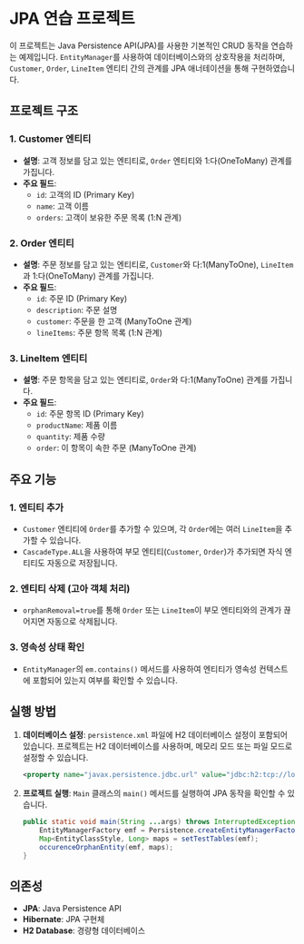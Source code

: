 # JPA 연습 프로젝트

이 프로젝트는 Java Persistence API(JPA)를 사용한 기본적인 CRUD 동작을 연습하는 예제입니다. `EntityManager`를 사용하여 데이터베이스와의 상호작용을 처리하며, `Customer`, `Order`, `LineItem` 엔티티 간의 관계를 JPA 애너테이션을 통해 구현하였습니다.

## 프로젝트 구조

### 1. Customer 엔티티
- **설명**: 고객 정보를 담고 있는 엔티티로, `Order` 엔티티와 1:다(OneToMany) 관계를 가집니다.
- **주요 필드**:
  - `id`: 고객의 ID (Primary Key)
  - `name`: 고객 이름
  - `orders`: 고객이 보유한 주문 목록 (1:N 관계)

### 2. Order 엔티티
- **설명**: 주문 정보를 담고 있는 엔티티로, `Customer`와 다:1(ManyToOne), `LineItem`과 1:다(OneToMany) 관계를 가집니다.
- **주요 필드**:
  - `id`: 주문 ID (Primary Key)
  - `description`: 주문 설명
  - `customer`: 주문을 한 고객 (ManyToOne 관계)
  - `lineItems`: 주문 항목 목록 (1:N 관계)

### 3. LineItem 엔티티
- **설명**: 주문 항목을 담고 있는 엔티티로, `Order`와 다:1(ManyToOne) 관계를 가집니다.
- **주요 필드**:
  - `id`: 주문 항목 ID (Primary Key)
  - `productName`: 제품 이름
  - `quantity`: 제품 수량
  - `order`: 이 항목이 속한 주문 (ManyToOne 관계)

## 주요 기능

### 1. 엔티티 추가
- `Customer` 엔티티에 `Order`를 추가할 수 있으며, 각 `Order`에는 여러 `LineItem`을 추가할 수 있습니다.
- `CascadeType.ALL`을 사용하여 부모 엔티티(`Customer`, `Order`)가 추가되면 자식 엔티티도 자동으로 저장됩니다.

### 2. 엔티티 삭제 (고아 객체 처리)
- `orphanRemoval=true`를 통해 `Order` 또는 `LineItem`이 부모 엔티티와의 관계가 끊어지면 자동으로 삭제됩니다.
  
### 3. 영속성 상태 확인
- `EntityManager`의 `em.contains()` 메서드를 사용하여 엔티티가 영속성 컨텍스트에 포함되어 있는지 여부를 확인할 수 있습니다.

## 실행 방법

1. **데이터베이스 설정**: `persistence.xml` 파일에 H2 데이터베이스 설정이 포함되어 있습니다. 프로젝트는 H2 데이터베이스를 사용하며, 메모리 모드 또는 파일 모드로 설정할 수 있습니다.
    ```xml
    <property name="javax.persistence.jdbc.url" value="jdbc:h2:tcp://localhost/~/test"/>
    ```

2. **프로젝트 실행**: `Main` 클래스의 `main()` 메서드를 실행하여 JPA 동작을 확인할 수 있습니다.
    ```java
    public static void main(String ...args) throws InterruptedException {
        EntityManagerFactory emf = Persistence.createEntityManagerFactory("jpabook");
        Map<EntityClassStyle, Long> maps = setTestTables(emf);
        occurenceOrphanEntity(emf, maps);
    }
    ```

## 의존성

- **JPA**: Java Persistence API
- **Hibernate**: JPA 구현체
- **H2 Database**: 경량형 데이터베이스
